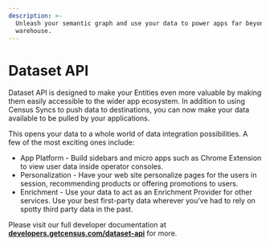 ```yaml
---
description: >-
  Unleash your semantic graph and use your data to power apps far beyond your data
  warehouse.
---
```


# Dataset API

Dataset API is designed to make your Entities even more valuable by making them easily accessible to the wider app ecosystem. In addition to using Census Syncs to push data to destinations, you can now make your data available to be pulled by your applications.

This opens your data to a whole world of data integration possibilities. A few of the most exciting ones include:

* App Platform - Build sidebars and micro apps such as Chrome Extension to view user data inside operator consoles.
* Personalization - Have your web site personalize pages for the users in session, recommending products or offering promotions to users.
* Enrichment - Use your data to act as an Enrichment Provider for other services. Use your best first-party data wherever you’ve had to rely on spotty third party data in the past.

Please visit our full developer documentation at [**developers.getcensus.com/dataset-api**](https://developers.getcensus.com/dataset-api) for more.